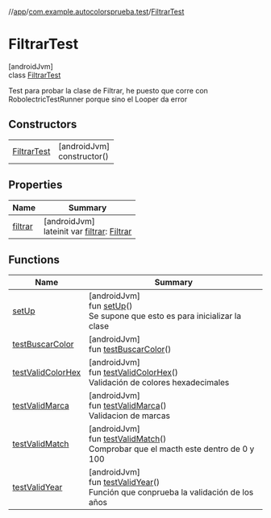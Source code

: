 //[app](../../../index.md)/[com.example.autocolorsprueba.test](../index.md)/[FiltrarTest](index.md)

# FiltrarTest

[androidJvm]\
class [FiltrarTest](index.md)

Test para probar la clase de Filtrar, he puesto que corre con RobolectricTestRunner porque sino el Looper da error

## Constructors

| | |
|---|---|
| [FiltrarTest](-filtrar-test.md) | [androidJvm]<br>constructor() |

## Properties

| Name | Summary |
|---|---|
| [filtrar](filtrar.md) | [androidJvm]<br>lateinit var [filtrar](filtrar.md): [Filtrar](../../com.example.autocolorsprueba/-filtrar/index.md) |

## Functions

| Name | Summary |
|---|---|
| [setUp](set-up.md) | [androidJvm]<br>fun [setUp](set-up.md)()<br>Se supone que esto es para inicializar la clase |
| [testBuscarColor](test-buscar-color.md) | [androidJvm]<br>fun [testBuscarColor](test-buscar-color.md)() |
| [testValidColorHex](test-valid-color-hex.md) | [androidJvm]<br>fun [testValidColorHex](test-valid-color-hex.md)()<br>Validación de colores hexadecimales |
| [testValidMarca](test-valid-marca.md) | [androidJvm]<br>fun [testValidMarca](test-valid-marca.md)()<br>Validacion de marcas |
| [testValidMatch](test-valid-match.md) | [androidJvm]<br>fun [testValidMatch](test-valid-match.md)()<br>Comprobar que el macth este dentro de 0 y 100 |
| [testValidYear](test-valid-year.md) | [androidJvm]<br>fun [testValidYear](test-valid-year.md)()<br>Función que conprueba la validación de los años |
